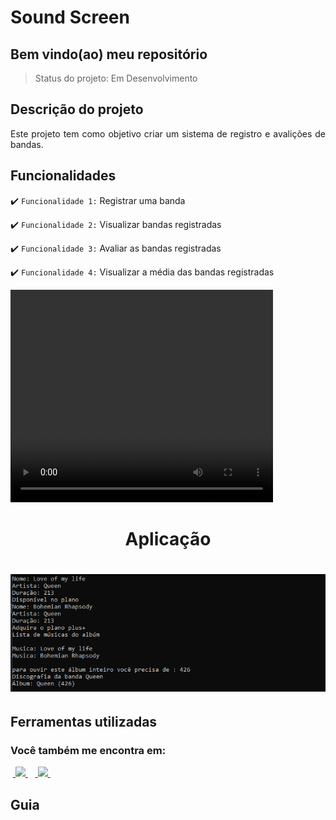 <h1>Sound Screen </h1>

<h2>Bem vindo(ao) meu repositório</h2>

>Status do projeto: Em Desenvolvimento

## Descrição do projeto
 <p align="justify">
Este projeto tem como objetivo criar um sistema de registro e avalições de bandas.
<div>
    
## Funcionalidades

:heavy_check_mark: `Funcionalidade 1:` Registrar uma banda

:heavy_check_mark: `Funcionalidade 2:` Visualizar bandas registradas

:heavy_check_mark: `Funcionalidade 3:` Avaliar as bandas registradas

:heavy_check_mark: `Funcionalidade 4:` Visualizar a média das bandas registradas
        
<video width="420" height="340" controls="controls">
    <source src="./filme.mp4" type="video/mp4">
</video>
 
<div align='center'>
    <h1>Aplicação<h1>
    <img src="home.png">
</div>
            
## Ferramentas utilizadas



   
### Você também me encontra em:
&nbsp;<a href="https://www.linkedin.com/in/habacuque-gosch-de-oliveira-993b45264/">
  <img src="https://img.shields.io/badge/linkedin-%230077B5.svg?style=for-the-badge&logo=linkedin&logoColor=white">
</a>&nbsp;
&nbsp;<a href="https://www.instagram.com/gosch_tlgd">
  <img src="https://img.shields.io/badge/Instagram-%23E4405F.svg?style=for-the-badge&logo=Instagram&logoColor=white">
</a>&nbsp;
 
<h2>Guia</h2>

